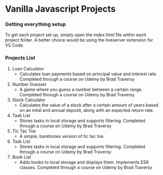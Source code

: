 # Vanilla Javascript Projects

### Getting everything setup

To get each project set up, simply open the _index.html_ file within each project folder. A better choice would be using the liveserver extension for VS Code.

### Projects List

1. Loan Calculator
   - Calculates loan payments based on principal value and interest rate. Completed through a course on Udemy by Brad Traversy
2. Number Guesser
   - A game where you guess a number between a certain range. Completed through a course on Udemy by Brad Traversy
3. Stock Calculator
   - Calculates the value of a stock after a certain amount of years based on an intial and annual deposit, along with an expected return rate.
4. Task List
   - Stores tasks in local storage and supports filtering. Completed through a course on Udemy by Brad Traversy
5. Tic Tac Toe
   - A simple, barebones version of tic tac toe.
6. Task List
   - Stores tasks in local storage and supports filtering. Completed through a course on Udemy by Brad Traversy
7. Book List
   - Adds books to local storage and displays them. Implements ES6 classes. Completed through a course on Udemy by Brad Traversy
